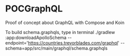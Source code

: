 # POCGraphQL
Proof of concept about GraphQL with Compose and Koin













To build schema.graphqls, type in terminal
./gradlew :app:downloadApolloSchema --endpoint='https://countries.trevorblades.com/graphql' --schema=app/src/main/graphql/schema.graphqls